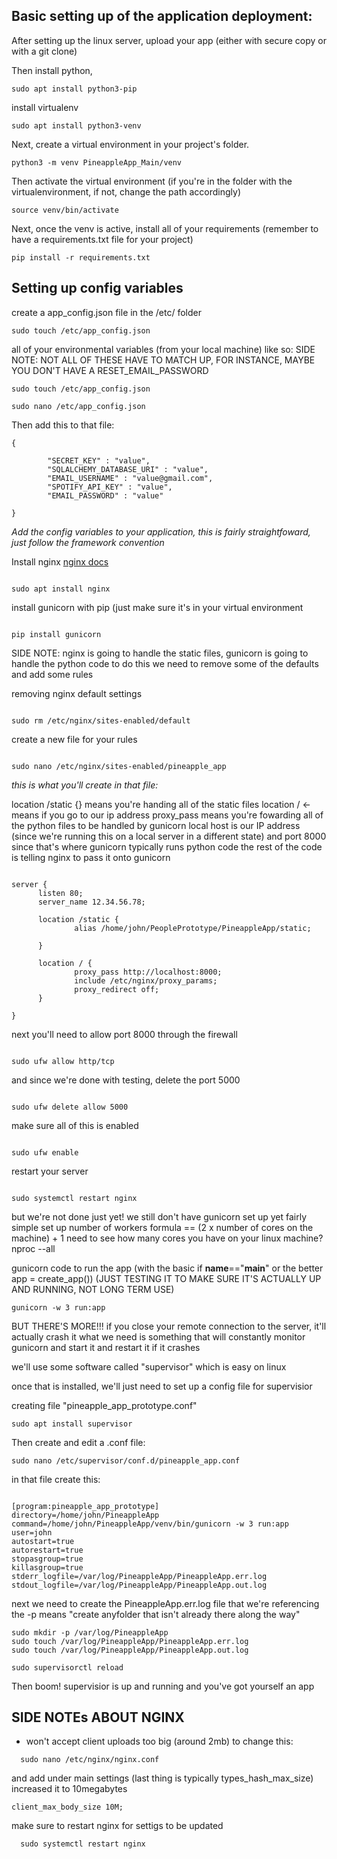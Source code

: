 ## Basic setting up of the application deployment:
After setting up the linux server, upload your app (either with secure copy or with a git clone)

Then install python, 


```
sudo apt install python3-pip

```
install virtualenv

```
sudo apt install python3-venv

```

Next, create a virtual environment in your project's folder.


```
python3 -m venv PineappleApp_Main/venv

```

Then activate the virtual environment 
(if you're in the folder with the virtualenvironment, 
if not, change the path accordingly)
```
source venv/bin/activate
```

Next, once the venv is active, install all of your requirements (remember to have a requirements.txt file for your project)

```
pip install -r requirements.txt
```

## Setting up config variables

create a app_config.json file in the /etc/ folder

```
sudo touch /etc/app_config.json
```


 all of your environmental variables (from your local machine) like so:
	 SIDE NOTE: NOT ALL OF THESE HAVE TO MATCH UP, FOR INSTANCE, MAYBE YOU DON'T HAVE A RESET_EMAIL_PASSWORD
   
```
sudo touch /etc/app_config.json

sudo nano /etc/app_config.json

```

Then add this to that file:

```
{

        "SECRET_KEY" : "value",
        "SQLALCHEMY_DATABASE_URI" : "value",
        "EMAIL_USERNAME" : "value@gmail.com",
        "SPOTIFY_API_KEY" : "value",
        "EMAIL_PASSWORD" : "value"

}
```

*Add the config variables to your application, this is fairly straightfoward, just
follow the framework convention*




Install nginx
[nginx docs](https://nginx.org/en/docs/)
 
 
 ```

sudo apt install nginx 

```


 install gunicorn with pip (just make sure it's in your virtual environment
 
  ```

pip install gunicorn

```


 SIDE NOTE: nginx is going to handle the static files, gunicorn is going to handle the python code
 to do this we need to remove some of the defaults and add some rules

 removing nginx default settings 
 

  ```

sudo rm /etc/nginx/sites-enabled/default

```


 create a new file for your rules
 
 
  ```

sudo nano /etc/nginx/sites-enabled/pineapple_app
```
 


 *this is what you'll create in that file:*
 
   location /static {} means you're handing all of the static files 
   location /  <- means if you go to our ip address
   proxy_pass means you're fowarding all of the python files to be handled by gunicorn
   local host is our IP address (since we're running this on a local server in a different state)
   and port 8000 since that's where gunicorn typically runs python code
   the rest of the code is telling nginx to pass it onto gunicorn 


  ```

server {
        listen 80;
        server_name 12.34.56.78;

        location /static {
                alias /home/john/PeoplePrototype/PineappleApp/static;

        }
		
		location / {
				proxy_pass http://localhost:8000;
				include /etc/nginx/proxy_params;
				proxy_redirect off;
		}

}
```


 next you'll need to allow port 8000 through the firewall
 
 
  ```

 sudo ufw allow http/tcp
 ```


 
 and since we're done with testing, delete the port 5000
 
   ```

sudo ufw delete allow 5000
 ```


 make sure all of this is enabled 
 
  
 ```

sudo ufw enable
```


 restart your server 
 
  ```

sudo systemctl restart nginx 
```



 but we're not done just yet! we still don't have gunicorn set up yet 
 fairly simple set up
 number of workers formula == (2 x number of cores on the machine) + 1
 need to see how many cores you have on your linux machine?
nproc --all

 gunicorn code to run the app (with the basic if __name__=="__main__"
 or the better app = create_app())
 	(JUST TESTING IT TO MAKE SURE IT'S ACTUALLY UP AND RUNNING, NOT LONG TERM USE)
  
     
```
gunicorn -w 3 run:app

```



 BUT THERE'S MORE!!!
 if you close your remote connection to the server, it'll actually crash it 
 what we need is something that will constantly monitor gunicorn and 
 start it and restart it if it crashes 
 
 

 
 we'll use some software called "supervisor" which is easy on linux 
 
 once that is installed, we'll just need to set up a config file for supervisior 


 creating file "pineapple_app_prototype.conf"
 
  
 ```
 sudo apt install supervisor 
```


  
  Then create and edit a .conf file:
  
 ```
 sudo nano /etc/supervisor/conf.d/pineapple_app.conf 
```

 
 in that file create this:
   ```

[program:pineapple_app_prototype]
directory=/home/john/PineappleApp
command=/home/john/PineappleApp/venv/bin/gunicorn -w 3 run:app
user=john
autostart=true
autorestart=true
stopasgroup=true
killasgroup=true
stderr_logfile=/var/log/PineappleApp/PineappleApp.err.log
stdout_logfile=/var/log/PineappleApp/PineappleApp.out.log
 ```




 next we need to create the PineappleApp.err.log file that we're referencing
 the -p means "create anyfolder that isn't already there along the way"
 
```
sudo mkdir -p /var/log/PineappleApp
sudo touch /var/log/PineappleApp/PineappleApp.err.log
sudo touch /var/log/PineappleApp/PineappleApp.out.log
 ```
 

 
```
sudo supervisorctl reload
 ```
 
Then boom! supervisior is up and running and you've got yourself an app





  ## SIDE NOTEs ABOUT NGINX
   - won't accept client uploads too big (around 2mb)
   to change this: 
   
```
  sudo nano /etc/nginx/nginx.conf
```
   
  
   and add under main settings (last thing is typically types_hash_max_size)
   increased it to 10megabytes
   
   ```
   client_max_body_size 10M; 
```

   
   make sure to restart nginx for settigs to be updated
   

```
  sudo systemctl restart nginx
```
